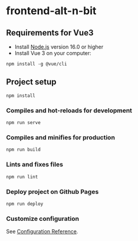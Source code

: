 # frontend-alt-n-bit

## Requirements for Vue3 ###
* Install [Node.js](https://nodejs.org/) version 16.0 or higher
* Install Vue 3 on your computer: 
``` 
npm install -g @vue/cli
```

## Project setup
```
npm install
```

### Compiles and hot-reloads for development
```
npm run serve
```

### Compiles and minifies for production
```
npm run build
```

### Lints and fixes files
```
npm run lint
```

### Deploy project on Github Pages
```
npm run deploy
```

### Customize configuration
See [Configuration Reference](https://cli.vuejs.org/config/).
